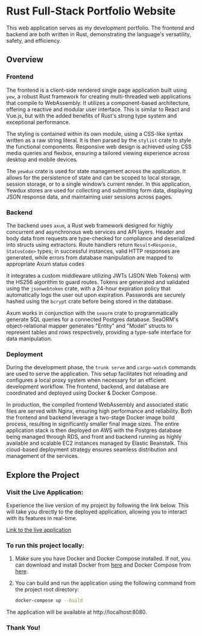 # Rust Full-Stack Portfolio Website

This web application serves as my development portfolio. The frontend and backend are both written in Rust, demonstrating the language's versatility, safety, and efficiency.

## Overview

### Frontend

The frontend is a client-side rendered single page application built using `yew`, a robust Rust framework for creating multi-threaded web applications that compile to WebAssembly. It utilizes a component-based architecture, offering a reactive and modular user interface. This is similar to React and Vue.js, but with the added benefits of Rust's strong type system and exceptional performance.

The styling is contained within its own module, using a CSS-like syntax written as a raw string literal. It is then parsed by the `stylist` crate to style the functional components. Responsive web design is achieved using CSS media queries and flexbox, ensuring a tailored viewing experience across desktop and mobile devices.

The `yewdux` crate is used for state management across the application. It allows for the persistence of state and can be scoped to local storage, session storage, or to a single window’s current render. In this application, Yewdux stores are used for collecting and submitting form data, displaying JSON response data, and maintaining user sessions across pages.

### Backend

The backend uses `axum`, a Rust web framework designed for highly concurrent and asynchronous web services and API layers. Header and body data from requests are type-checked for compliance and deserialized into structs using extractors. Route handlers return `Result<Response, StatusCode>` types; in successful instances, valid HTTP responses are generated, while errors from database manipulation are mapped to appropriate Axum status codes

It integrates a custom middleware utilizing JWTs (JSON Web Tokens) with the HS256 algorithm to guard routes. Tokens are generated and validated using the `jsonwebtoken` crate, with a 24-hour expiration policy that automatically logs the user out upon expiration. Passwords are securely hashed using the `bcrypt` crate before being stored in the database.

Axum works in conjunction with the `seaorm` crate to programmatically generate SQL queries for a connected Postgres database. SeaORM's object-relational mapper generates "Entity" and "Model" structs to represent tables and rows respectively, providing a type-safe interface for data manipulation.

### Deployment

During the development phase, the `trunk serve` and `cargo-watch` commands are used to serve the application. This setup facilitates hot reloading and configures a local proxy system when necessary for an efficient development workflow. The frontend, backend, and database are coordinated and deployed using Docker & Docker Compose.

In production, the compiled frontend WebAssembly and associated static files are served with Nginx, ensuring high performance and reliability. Both the frontend and backend leverage a two-stage Docker image build process, resulting in significantly smaller final image sizes. The entire application stack is then deployed on AWS with the Postgres database being managed through RDS, and front and backend running as highly available and scalable EC2 instances managed by Elastic Beanstalk. This cloud-based deployment strategy ensures seamless distribution and management of the services.

## Explore the Project

### Visit the Live Application:

Experience the live version of my project by following the link below. This will take you directly to the deployed application, allowing you to interact with its features in real-time.

[Link to the live application](http://xaviergriffith.com/)

### To run this project locally:

1. Make sure you have Docker and Docker Compose installed. If not, you can download and install Docker from [here](https://docs.docker.com/get-docker/) and Docker Compose from [here](https://docs.docker.com/compose/install/).

2. You can build and run the application using the following command from the project root directory:

    ```zsh
    docker-compose up --build
    ``` 

The application will be available at http://localhost:8080.

### Thank You!